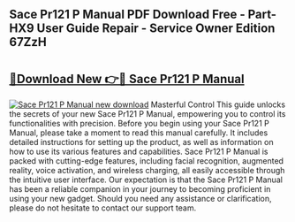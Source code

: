 ## Sace Pr121 P Manual PDF Download Free - Part-HX9 User Guide Repair - Service Owner Edition 67ZzH

# <h2><a href="http://cf13387.oget.top/?id=Sace+Pr121+P+Manual">🔗Download New 👉🔴 Sace Pr121 P Manual</a></h2>

[![Sace Pr121 P Manual new download](https://i.imgur.com/5g1atiW.png)](http://cf13387.oget.top/?id=Sace+Pr121+P+Manual)
Masterful Control This guide unlocks the secrets of your new Sace Pr121 P Manual, empowering you to control its functionalities with precision. Before you begin using your Sace Pr121 P Manual, please take a moment to read this manual carefully. It includes detailed instructions for setting up the product, as well as information on how to use its various features and capabilities. Sace Pr121 P Manual is packed with cutting-edge features, including facial recognition, augmented reality, voice activation, and wireless charging, all easily accessible through the intuitive user interface. Our expectation is that the Sace Pr121 P Manual has been a reliable companion in your journey to becoming proficient in using your new gadget. Should you need any assistance or clarification, please do not hesitate to contact our support team.

